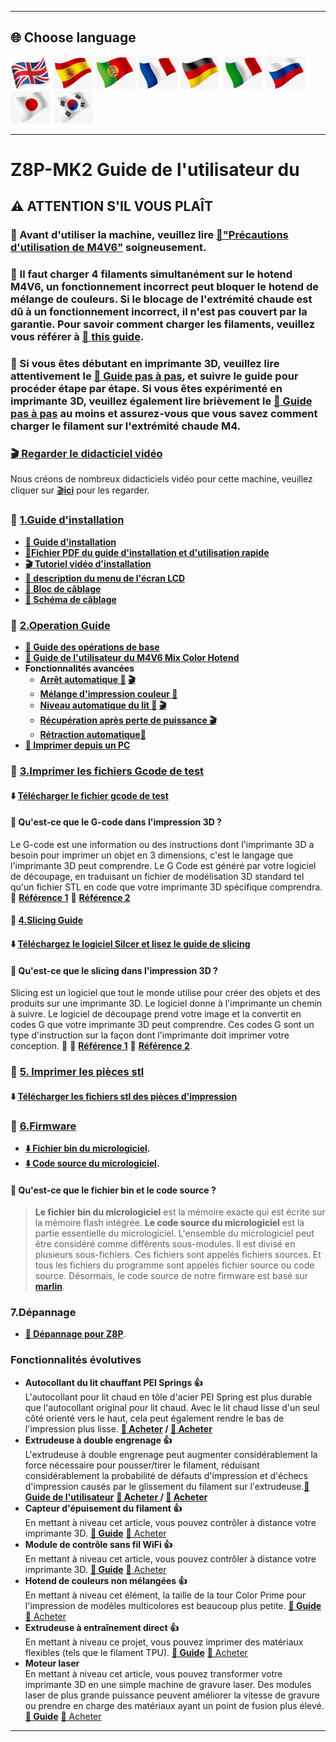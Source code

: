[M4V6CAUTION]: https://github.com/ZONESTAR3D/Upgrade-kit-guide/blob/main/HOTEND/M4/M4_V6/M4V6_Precaution.md
[LOADFILAMENT]: https://github.com/ZONESTAR3D/Z8P/blob/main/Z8P-MK2/2-Operation_Guide/readme.md#load-filaments
[Z8PMK2VIDEO]: https://github.com/ZONESTAR3D/Z8P/blob/main/Z8P-MK2/6-VideoTutorial
[INSTALLATION_PDF]: https://github.com/ZONESTAR3D/Z8P/tree/main/Z8P-MK2/Z8PMK2_Installation_and_quick_use_guide.pdf
[INSTALLATION_VIDEO]: https://youtu.be/-oieO7U0LCc
[AUTOSUTDOWN_VIDEO]: https://youtu.be/SJLpmJL-tG4
[AUTOLEVELING_VIDEO]: https://youtu.be/Zoyl6PybsUk
[POWERLOSS_VIDEO]: https://youtu.be/f-PpasByiiE
[GCDOE_REF1]: https://beginner3dprinting.com/what-is-g-code-in-3d-printing/
[GCDOE_REF2]: https://www.reprap.org/wiki/G-code
[SLICING_REF1]: https://loveandrobots.com/what-is-slicing-in-3d-printing/
[SLICING_REF2]: https://en.wikipedia.org/wiki/Slicer_(3D_printing)
[Z8PFIRMWARE]: https://github.com/ZONESTAR3D/Firmware/tree/master/Z8/Z8P
[SOURCECODE]: https://github.com/ZONESTAR3D/source-code-for-3d-printer
[Z8P_FAQ]: https://github.com/ZONESTAR3D/Z8P/tree/main/Z8P_FAQ/readme.md
[STEP_GUIDE]: https://github.com/ZONESTAR3D/Z8P/blob/main/Z8P-MK2/step_by_step.md
[INSTALLATION_GUIDE]: https://github.com/ZONESTAR3D/Z8P/tree/main/Z8P-MK2/1-Installation_Guide
[OPERATION_GUIDE]: https://github.com/ZONESTAR3D/Z8P/tree/main/Z8P-MK2/2-Operation_Guide
[M4V6_GUIDE]: https://github.com/ZONESTAR3D/Upgrade-kit-guide/tree/main/HOTEND/M4/M4_V6
[TEST_GCODE]: https://github.com/ZONESTAR3D/Z8P/tree/main/Z8P-MK2/3-TestGcode
[Z8P_SLICING_GUIDE]: https://github.com/ZONESTAR3D/Z8P/tree/main/Z8P-MK2/4-SlicingGuide
[Z8P_PRINTS]: https://github.com/ZONESTAR3D/Z8P/tree/main/Z8P-MK2/5-PrintParts/
[LCD_MENU]: https://github.com/ZONESTAR3D/Z8P/tree/main/Z8P-MK2/2-Operation_Guide/DWIN_LCD_screen_Menu_Description
[MIXCOLOR_GUIDE]: https://github.com/ZONESTAR3D/Document-and-User-Guide/tree/master/Mixing_Color
[AUTOLEVELING_GUIDE]: https://github.com/ZONESTAR3D/Z8P/tree/main/Z8P-MK2/2-Operation_Guide/Bed_Auto_Leveling
[AUTOSHUTDOWN_GUIDE]: https://github.com/ZONESTAR3D/Z8P/tree/main/Z8P-MK2/2-Operation_Guide/Auto_Shut_Down
[AUTORETRACTION_GUIDE]: https://github.com/ZONESTAR3D/Z8P/tree/main/Z8P-MK2/2-Operation_Guide/Auto_Retraction
[PRINTFROMPC_GUIDE]: https://github.com/ZONESTAR3D/Z8P/tree/main/Z8P-MK2/2-Operation_Guide/PrintFromPC
[UM_BMG]: https://bit.ly/UM_BMG
[FROD_GUIDE]: https://github.com/ZONESTAR3D/Upgrade-kit-guide/tree/main/FROD
[WIFI_GUIDE]: https://github.com/ZONESTAR3D/Upgrade-kit-guide/tree/main/WiFi
[E4_GUIDE]: https://github.com/ZONESTAR3D/Upgrade-kit-guide/tree/main/HOTEND/E4
[DDE_GUIDE]: https://github.com/ZONESTAR3D/Upgrade-kit-guide/tree/main/Direct_Drive_Extrruder
[LASER_GUIDE]: https://github.com/ZONESTAR3D/Upgrade-kit-guide/tree/main/Laser_Engraving

----
## <a id="choose-language">:globe_with_meridians: Choose language </a>
[![](./lanpic/EN.png)](https://github.com/ZONESTAR3D/Z8P/blob/main/Z8P-MK2/readme.md)
[![](./lanpic/ES.png)](https://github.com/ZONESTAR3D/Z8P/blob/main/Z8P-MK2/readme-es.md)
[![](./lanpic/PT.png)](https://github.com/ZONESTAR3D/Z8P/blob/main/Z8P-MK2/readme-pt.md)
[![](./lanpic/FR.png)](https://github.com/ZONESTAR3D/Z8P/blob/main/Z8P-MK2/readme-fr.md)
[![](./lanpic/DE.png)](https://github.com/ZONESTAR3D/Z8P/blob/main/Z8P-MK2/readme-de.md)
[![](./lanpic/IT.png)](https://github.com/ZONESTAR3D/Z8P/blob/main/Z8P-MK2/readme-it.md)
[![](./lanpic/RU.png)](https://github.com/ZONESTAR3D/Z8P/blob/main/Z8P-MK2/readme-ru.md)
[![](./lanpic/JP.png)](https://github.com/ZONESTAR3D/Z8P/blob/main/Z8P-MK2/readme-jp.md)
[![](./lanpic/KR.png)](https://github.com/ZONESTAR3D/Z8P/blob/main/Z8P-MK2/readme-kr.md)
<!-- [![](./lanpic/SA.png)](https://github.com/ZONESTAR3D/Z8P/blob/main/Z8P-MK2/readme-ar.md) -->

------
# Z8P-MK2 Guide de l'utilisateur du 
## :warning: ATTENTION S'IL VOUS PLAÎT
### :loudspeaker: Avant d'utiliser la machine, veuillez lire [:book:"Précautions d'utilisation de M4V6"][M4V6CAUTION] soigneusement.
### :loudspeaker: Il faut charger 4 filaments simultanément sur le hotend M4V6, un fonctionnement incorrect peut bloquer le hotend de mélange de couleurs. Si le blocage de l'extrémité chaude est dû à un fonctionnement incorrect, il n'est pas couvert par la garantie. Pour savoir comment charger les filaments, veuillez vous référer à [:book: this guide][LOADFILAMENT].
### :loudspeaker: Si vous êtes débutant en imprimante 3D, veuillez lire attentivement le [:book: Guide pas à pas][STEP_GUIDE], et suivre le guide pour procéder étape par étape. Si vous êtes expérimenté en imprimante 3D, veuillez également lire brièvement le [:book: Guide pas à pas][STEP_GUIDE] au moins et assurez-vous que vous savez comment charger le filament sur l'extrémité chaude M4.

### [:clapper: Regarder le didacticiel vidéo][Z8PMK2VIDEO]
Nous créons de nombreux didacticiels vidéo pour cette machine, veuillez cliquer sur [:clapper:**ici**][Z8PMK2VIDEO] pour les regarder.

### :file_folder: [1.Guide d'installation][INSTALLATION_GUIDE]
- **[:book: Guide d'installation][INSTALLATION_GUIDE]**
- **[:blue_book:Fichier PDF du guide d'installation et d'utilisation rapide][INSTALLATION_PDF]**
- **[:clapper: Tutoriel vidéo d'installation][INSTALLATION_VIDEO]**
- **[:book: description du menu de l'écran LCD][LCD_MENU]**
- **[:art: Bloc de câblage](./1-Installation_Guide/Wiring_Block.jpg)**
- **[:art: Schéma de câblage](./1-Installation_Guide/Wiring_Diagram.jpg)**

### :file_folder: [2.Operation Guide][OPERATION_GUIDE]
- **[:book: Guide des opérations de base][OPERATION_GUIDE]**
- **[:book: Guide de l'utilisateur du M4V6 Mix Color Hotend][M4V6_GUIDE]**
- **Fonctionnalités avancées**
   - **[Arrêt automatique :book:][AUTOSHUTDOWN_GUIDE] [:clapper:][AUTOSUTDOWN_VIDEO]**
   - **[Mélange d'impression couleur :book:][MIXCOLOR_GUIDE]**
   - **[Niveau automatique du lit :book:][AUTOLEVELING_GUIDE] [:clapper:][AUTOLEVELING_VIDEO]**
   - **[Récupération après perte de puissance :clapper:][POWERLOSS_VIDEO]**
   - **[Rétraction automatique:book:][AUTORETRACTION_GUIDE]**
- **[:book: Imprimer depuis un PC][PRINTFROMPC_GUIDE]**
  
### :file_folder: [3.Imprimer les fichiers Gcode de test][TEST_GCODE]
#### :arrow_down: [Télécharger le fichier gcode de test][TEST_GCODE]
#### :pencil: Qu'est-ce que le G-code dans l'impression 3D ?
Le G-code est une information ou des instructions dont l'imprimante 3D a besoin pour imprimer un objet en 3 dimensions, c'est le langage que l'imprimante 3D peut comprendre. Le G Code est généré par votre logiciel de découpage, en traduisant un fichier de modélisation 3D standard tel qu'un fichier STL en code que votre imprimante 3D spécifique comprendra.
:page_with_curl: **[Référence 1][GCDOE_REF1]** :page_with_curl:  **[Référence 2][GCDOE_REF2]**

#### :file_folder: [4.Slicing Guide][Z8P_SLICING_GUIDE]
#### :arrow_down: [Téléchargez le logiciel Silcer et lisez le guide de slicing][Z8P_SLICING_GUIDE]
#### :pencil: Qu'est-ce que le slicing dans l'impression 3D ?
Slicing est un logiciel que tout le monde utilise pour créer des objets et des produits sur une imprimante 3D. Le logiciel donne à l'imprimante un chemin à suivre. Le logiciel de découpage prend votre image et la convertit en codes G que votre imprimante 3D peut comprendre. Ces codes G sont un type d'instruction sur la façon dont l'imprimante doit imprimer votre conception. :page_with_curl: :page_with_curl: **[Référence 1][SLICING_REF1]**  :page_with_curl: **[Référence 2][SLICING_REF2]**.

### :file_folder: [5. Imprimer les pièces stl][Z8P_PRINTS]
#### :arrow_down: [Télécharger les fichiers stl des pièces d'impression][Z8P_PRINTS]

### :link: [6.Firmware][Z8PFIRMWARE]
- **[:arrow_down: Fichier bin du micrologiciel][Z8PFIRMWARE].**
- **[:arrow_down: Code source du micrologiciel][SOURCECODE].**
#### :pencil: Qu'est-ce que le fichier bin et le code source ?
> **Le fichier bin du micrologiciel** est la mémoire exacte qui est écrite sur la mémoire flash intégrée.
> **Le code source du micrologiciel** est la partie essentielle du micrologiciel. L'ensemble du micrologiciel peut être considéré comme différents sous-modules. Il est divisé en plusieurs sous-fichiers. Ces fichiers sont appelés fichiers sources. Et tous les fichiers du programme sont appelés fichier source ou code source. Désormais, le code source de notre firmware est basé sur [**marlin**](https://www.marlinfw.org).

### 7.Dépannage
- **[:book: Dépannage pour Z8P][Z8P_FAQ]**.   

### Fonctionnalités évolutives
- **Autocollant du lit chauffant PEI Springs :+1:**    
L'autocollant pour lit chaud en tôle d'acier PEI Spring est plus durable que l'autocollant original pour lit chaud. Avec le lit chaud lisse d'un seul côté orienté vers le haut, cela peut également rendre le bas de l'impression plus lisse. **[:gift: Acheter](http://bit.ly/3GbI9Sr) / [:gift: Acheter](https://bit.ly/3VkmXOi)**     
- **Extrudeuse à double engrenage :+1:**     
L'extrudeuse à double engrenage peut augmenter considérablement la force nécessaire pour pousser/tirer le filament, réduisant considérablement la probabilité de défauts d'impression et d'échecs d'impression causés par le glissement du filament sur l'extrudeuse.**[:book: Guide de l'utilisateur][UM_BMG]** **[:gift: Acheter ](https://bit.ly/46Vyd9H) / [:gift: Acheter](https://bit.ly/AE_4xBMG)**
- **Capteur d'épuisement du filament :+1:**   
En mettant à niveau cet article, vous pouvez contrôler à distance votre imprimante 3D. **[:book: Guide][FROD_GUIDE]** [:gift: Acheter](https://www.aliexpress.com/item/4001309957376.html)
- **Module de contrôle sans fil WiFi :+1:**   
En mettant à niveau cet article, vous pouvez contrôler à distance votre imprimante 3D. **[:book: Guide][WIFI_GUIDE]** [:gift: Acheter](https://www.aliexpress.com/item/1005002378551489.html)
- **Hotend de couleurs non mélangées :+1:**   
En mettant à niveau cet élément, la taille de la tour Color Prime pour l'impression de modèles multicolores est beaucoup plus petite. **[:book: Guide][E4_GUIDE]** [:gift: Acheter](https://www.aliexpress.com/item/1005002951777699.html)
- **Extrudeuse à entraînement direct :+1:**   
En mettant à niveau ce projet, vous pouvez imprimer des matériaux flexibles (tels que le filament TPU). **[:book: Guide][DDE_GUIDE]** [:gift: Acheter](https://www.aliexpress.com/item/1005002847644867.html)
- **Moteur laser**    
En mettant à niveau cet article, vous pouvez transformer votre imprimante 3D en une simple machine de gravure laser. Des modules laser de plus grande puissance peuvent améliorer la vitesse de gravure ou prendre en charge des matériaux ayant un point de fusion plus élevé. **[:book: Guide][LASER_GUIDE]** [:gift: Acheter](https://www.aliexpress.com/item/1005004908160260.html)

-----

